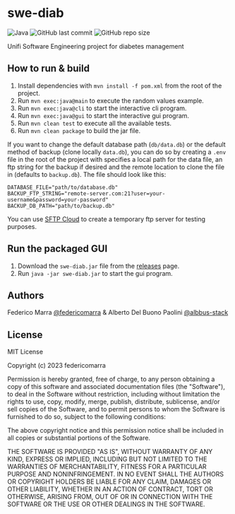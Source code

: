 # swe-diab

![Java](https://img.shields.io/badge/Java-11.0-ED8B00?style=for-the-badge&logo=openjdk&logoColor=white)
![GitHub last commit](https://img.shields.io/github/last-commit/federicomarra/swe-diab?style=for-the-badge)
![GitHub repo size](https://img.shields.io/github/repo-size/federicomarra/swe-diab?style=for-the-badge)

Unifi Software Engineering project for diabetes management

## How to run & build

1. Install dependencies with `mvn install -f pom.xml` from the root of the project.
1. Run `mvn exec:java@main` to execute the random values example.
1. Run `mvn exec:java@cli` to start the interactive cli program.
1. Run `mvn exec:java@gui` to start the interactive gui program.
1. Run `mvn clean test` to execute all the available tests.
1. Run `mvn clean package` to build the jar file.

If you want to change the default database path (`db/data.db`) or the default method of backup (clone locally `data.db`), you can do so by creating a `.env` file in the root of the project with specifies a local path for the data file, an ftp string for the backup if desired and the remote location to clone the file in (defaults to `backup.db`). The file should look like this:

```env
DATABASE_FILE="path/to/database.db"
BACKUP_FTP_STRING="remote-server.com:21?user=your-username&password=your-password"
BACKUP_DB_PATH="path/to/backup.db"
```

You can use [SFTP Cloud](https://sftpcloud.io/tools/free-ftp-server) to create a temporary ftp server for testing purposes.

## Run the packaged GUI

1. Download the `swe-diab.jar` file from the [releases](<https://github.com/federicomarra/swe-diab/releases>) page.
1. Run `java -jar swe-diab.jar` to start the gui program.

## Authors

Federico Marra [@federicomarra](https://github.com/federicomarra) & Alberto Del Buono Paolini [@albbus-stack](https://github.com/albbus-stack)

## License

MIT License

Copyright (c) 2023 federicomarra

Permission is hereby granted, free of charge, to any person obtaining a copy
of this software and associated documentation files (the "Software"), to deal
in the Software without restriction, including without limitation the rights
to use, copy, modify, merge, publish, distribute, sublicense, and/or sell
copies of the Software, and to permit persons to whom the Software is
furnished to do so, subject to the following conditions:

The above copyright notice and this permission notice shall be included in all
copies or substantial portions of the Software.

THE SOFTWARE IS PROVIDED "AS IS", WITHOUT WARRANTY OF ANY KIND, EXPRESS OR
IMPLIED, INCLUDING BUT NOT LIMITED TO THE WARRANTIES OF MERCHANTABILITY,
FITNESS FOR A PARTICULAR PURPOSE AND NONINFRINGEMENT. IN NO EVENT SHALL THE
AUTHORS OR COPYRIGHT HOLDERS BE LIABLE FOR ANY CLAIM, DAMAGES OR OTHER
LIABILITY, WHETHER IN AN ACTION OF CONTRACT, TORT OR OTHERWISE, ARISING FROM,
OUT OF OR IN CONNECTION WITH THE SOFTWARE OR THE USE OR OTHER DEALINGS IN THE
SOFTWARE.
